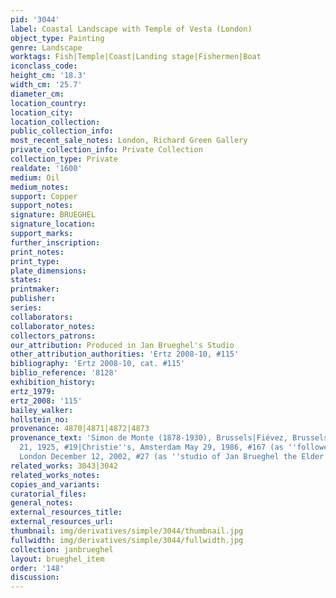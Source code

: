 ```yaml
---
pid: '3044'
label: Coastal Landscape with Temple of Vesta (London)
object_type: Painting
genre: Landscape
worktags: Fish|Temple|Coast|Landing stage|Fishermen|Boat
iconclass_code:
height_cm: '18.3'
width_cm: '25.7'
diameter_cm:
location_country:
location_city:
location_collection:
public_collection_info:
most_recent_sale_notes: London, Richard Green Gallery
private_collection_info: Private Collection
collection_type: Private
realdate: '1600'
medium: Oil
medium_notes:
support: Copper
support_notes:
signature: BRUEGHEL
signature_location:
support_marks:
further_inscription:
print_notes:
print_type:
plate_dimensions:
states:
printmaker:
publisher:
series:
collaborators:
collaborator_notes:
collectors_patrons:
our_attribution: Produced in Jan Brueghel's Studio
other_attribution_authorities: 'Ertz 2008-10, #115'
bibliography: 'Ertz 2008-10, cat. #115'
biblio_reference: '8128'
exhibition_history:
ertz_1979:
ertz_2008: '115'
bailey_walker:
hollstein_no:
provenance: 4870|4871|4872|4873
provenance_text: 'Simon de Monte (1878-1930), Brussels|Fiévez, Brussels, December
  21, 1925, #19|Christie''s, Amsterdam May 29, 1986, #167 (as ''follower of Jan I'')|Sotheby''s,
  London December 12, 2002, #27 (as ''studio of Jan Brueghel the Elder'')'
related_works: 3043|3042
related_works_notes:
copies_and_variants:
curatorial_files:
general_notes:
external_resources_title:
external_resources_url:
thumbnail: img/derivatives/simple/3044/thumbnail.jpg
fullwidth: img/derivatives/simple/3044/fullwidth.jpg
collection: janbrueghel
layout: brueghel_item
order: '148'
discussion:
---
```

